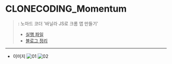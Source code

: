 # CLONECODING_Momentum
> : 노마드 코더 '바닐라 JS로 크롬 앱 만들기'
> * [실행 파일](https://211dbwls.github.io/clone-coding_momentum/)
> * [블로그 정리](https://codingrecord2209.tistory.com/category/%ED%81%B4%EB%A1%A0%EC%BD%94%EB%94%A9/%EB%85%B8%EB%A7%88%EB%93%9C%EC%BD%94%EB%8D%94%20%ED%81%AC%EB%A1%AC%20%EC%95%B1)
-----------------------
* 이미지
![01](https://user-images.githubusercontent.com/65964035/198986740-0be1b3a9-b27c-4d6c-9fc9-637cf8155a0b.PNG)
![02](https://user-images.githubusercontent.com/65964035/198986743-6dbec065-1736-47ac-9a3b-458410af8a48.PNG)

